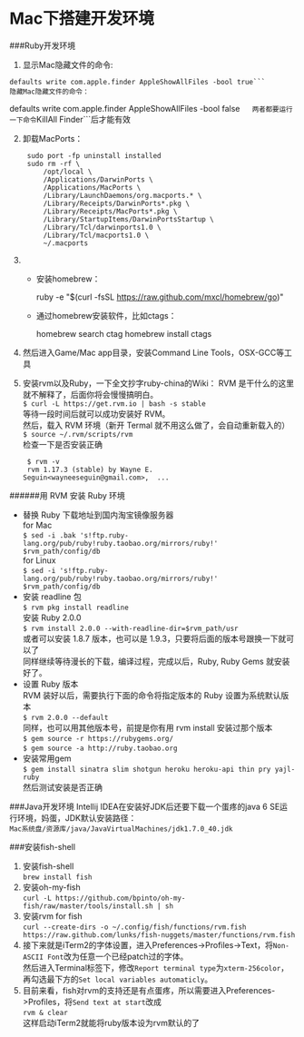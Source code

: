 Mac下搭建开发环境
===
###Ruby开发环境

1. 显示Mac隐藏文件的命令:  
```
defaults write com.apple.finder AppleShowAllFiles -bool true```  
隐藏Mac隐藏文件的命令：  
```
defaults write com.apple.finder AppleShowAllFiles -bool false```  
两者都要运行一下命令```KillAll Finder```后才能有效    

2. 卸载MacPorts：  

        sudo port -fp uninstall installed
        sudo rm -rf \
            /opt/local \
            /Applications/DarwinPorts \
            /Applications/MacPorts \
            /Library/LaunchDaemons/org.macports.* \
            /Library/Receipts/DarwinPorts*.pkg \
            /Library/Receipts/MacPorts*.pkg \
            /Library/StartupItems/DarwinPortsStartup \
            /Library/Tcl/darwinports1.0 \
            /Library/Tcl/macports1.0 \
            ~/.macports

3. - 安装homebrew：  

        ruby -e "$(curl -fsSL https://raw.github.com/mxcl/homebrew/go)"

   - 通过homebrew安装软件，比如ctags：  
   
        homebrew search ctag
        homebrew install ctags

4. 然后进入Game/Mac app目录，安装Command Line Tools，OSX-GCC等工具

5. 安装rvm以及Ruby，一下全文抄字ruby-china的Wiki：
RVM 是干什么的这里就不解释了，后面你将会慢慢搞明白。  
```$ curl -L https://get.rvm.io | bash -s stable```  
等待一段时间后就可以成功安装好 RVM。  
然后，载入 RVM 环境（新开 Termal 就不用这么做了，会自动重新载入的）  
```$ source ~/.rvm/scripts/rvm```  
检查一下是否安装正确 
 
		$ rvm -v  
		rvm 1.17.3 (stable) by Wayne E. 	Seguin<wayneeseguin@gmail.com>,  ... 
######用 RVM 安装 Ruby 环境  
   - 替换 Ruby 下载地址到国内淘宝镜像服务器  
	for Mac  
```$ sed -i .bak 's!ftp.ruby-lang.org/pub/ruby!ruby.taobao.org/mirrors/ruby!' $rvm_path/config/db```  
    for Linux  
```$ sed -i 's!ftp.ruby-lang.org/pub/ruby!ruby.taobao.org/mirrors/ruby!' $rvm_path/config/db```
   - 安装 readline 包  
```$ rvm pkg install readline```  
     安装 Ruby 2.0.0  
```$ rvm install 2.0.0 --with-readline-dir=$rvm_path/usr```  
或者可以安装 1.8.7 版本，也可以是 1.9.3，只要将后面的版本号跟换一下就可以了  
同样继续等待漫长的下载，编译过程，完成以后，Ruby, Ruby Gems 就安装好了。  
   - 设置 Ruby 版本  
RVM 装好以后，需要执行下面的命令将指定版本的 Ruby 设置为系统默认版本  
```$ rvm 2.0.0 --default```  
同样，也可以用其他版本号，前提是你有用 rvm install 安装过那个版本  
```$ gem source -r https://rubygems.org/```  
```$ gem source -a http://ruby.taobao.org```   
   - 安装常用gem  
```$ gem install sinatra slim shotgun heroku heroku-api thin pry yajl-ruby```  
然后测试安装是否正确

###Java开发环境
Intellij IDEA在安装好JDK后还要下载一个蛋疼的java 6 SE运行环境，妈蛋，JDK默认安装路径：  
```Mac系统盘/资源库/java/JavaVirtualMachines/jdk1.7.0_40.jdk```

###安装fish-shell
1. 安装fish-shell  
```brew install fish```
2. 安装oh-my-fish  
```curl -L https://github.com/bpinto/oh-my-fish/raw/master/tools/install.sh | sh```
3. 安装rvm for fish  
```curl --create-dirs -o ~/.config/fish/functions/rvm.fish https://raw.github.com/lunks/fish-nuggets/master/functions/rvm.fish```
4. 接下来就是iTerm2的字体设置，进入Preferences->Profiles->Text，将```Non-ASCII Font```改为任意一个已经patch过的字体。  
然后进入Terminal标签下，修改```Report terminal type```为```xterm-256color```，再勾选最下方的```Set local variables automaticly```。
5. 目前来看，fish对rvm的支持还是有点蛋疼，所以需要进入Preferences->Profiles，将```Send text at start```改成  
```rvm & clear```  
这样启动iTerm2就能将ruby版本设为rvm默认的了
